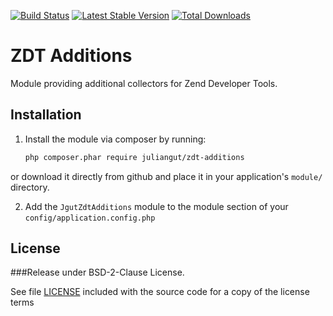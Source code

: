 [![Build Status](https://travis-ci.org/juliangut/zdt-additions.svg?branch=develop)](https://travis-ci.org/juliangut/zdt-additions)
[![Latest Stable Version](https://poser.pugx.org/juliangut/zdt-additions/v/stable.svg)](https://packagist.org/packages/juliangut/zdt-additions)
[![Total Downloads](https://poser.pugx.org/juliangut/zdt-additions/downloads.svg)](https://packagist.org/packages/juliangut/zdt-additions)

ZDT Additions
=============

Module providing additional collectors for Zend Developer Tools.


Installation
------------

1. Install the module via composer by running:

   ```sh
   php composer.phar require juliangut/zdt-additions
   ```

or download it directly from github and place it in your application's `module/` directory.

2. Add the `JgutZdtAdditions` module to the module section of your `config/application.config.php`


License
-------

###Release under BSD-2-Clause License.

See file [LICENSE](https://github.com/juliangut/zf-maintenance/blob/develop/LICENSE) included with the source code for a copy of the license terms

